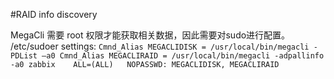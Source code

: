 #RAID info discovery

MegaCli 需要 root 权限才能获取相关数据，因此需要对sudo进行配置。
 /etc/sudoer settings:
 `
 Cmnd_Alias MEGACLIDISK = /usr/local/bin/megacli -PDList –a0
 Cmnd_Alias MEGACLIRAID = /usr/local/bin/megacli -adpallinfo -a0
 zabbix    ALL=(ALL)   NOPASSWD: MEGACLIDISK, MEGACLIRAID
`
